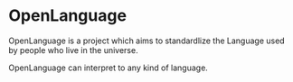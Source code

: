 # OpenLanguage
OpenLanguage is a project which aims to standardlize the Language used by people who live in the universe.

OpenLanguage can interpret to any kind of language.
